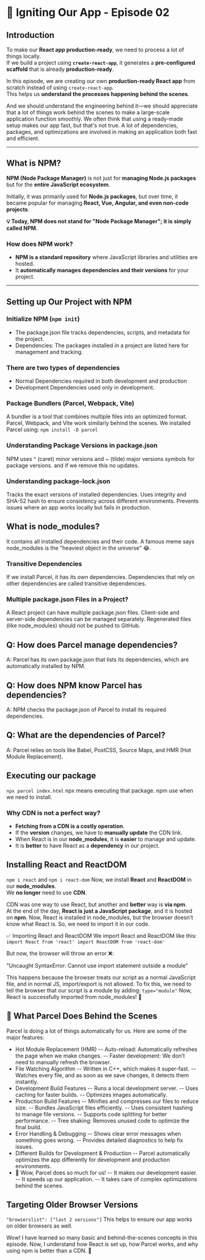 # 🚀 Igniting Our App - Episode 02

## Introduction

To make our **React app production-ready**, we need to process a lot of things locally.  
If we build a project using **`create-react-app`**, it generates a **pre-configured scaffold** that is already **production-ready**.

In this episode, we are creating our own **production-ready React app** from scratch instead of using `create-react-app`.  
This helps us **understand the processes happening behind the scenes**.

And we should understand the engineering behind it—we should appreciate that a lot of things work behind the scenes to make a large-scale application function smoothly.
We often think that using a ready-made setup makes our app fast, but that's not true. A lot of dependencies, packages, and optimizations are involved in making an application both fast and efficient.

---

## What is NPM?

**NPM (Node Package Manager)** is not just for **managing Node.js packages** but for the **entire JavaScript ecosystem**.

Initially, it was primarily used for **Node.js packages**, but over time, it became popular for managing **React, Vue, Angular, and even non-code projects**.

**💡 Today, NPM does not stand for "Node Package Manager"; it is simply called NPM.**

### How does NPM work?

- **NPM is a standard repository** where JavaScript libraries and utilities are hosted.
- It **automatically manages dependencies and their versions** for your project.

---

## Setting up Our Project with NPM

### Initialize NPM (`npm init`)

- The package.json file tracks dependencies, scripts, and metadata for the project.
- Dependencies: The packages installed in a project are listed here for management and tracking.

### There are two types of dependencies

- Normal Dependencies required in both development and production
- Development Dependencies used only in development.

### Package Bundlers (Parcel, Webpack, Vite)

A bundler is a tool that combines multiple files into an optimized format.
Parcel, Webpack, and Vite work similarly behind the scenes.
We installed Parcel using: `npm install -D parcel`

### Understanding Package Versions in package.json

NPM uses ^ (caret) minor versions and ~ (tilde) major versions symbols for package versions.
and if we remove this no updates.

### Understanding package-lock.json

Tracks the exact versions of installed dependencies.
Uses integrity and SHA-52 hash to ensure consistency across different environments.
Prevents issues where an app works locally but fails in production.

## What is node_modules?

It contains all installed dependencies and their code.
A famous meme says node_modules is the "heaviest object in the universe" 😂.

### Transitive Dependencies

If we install Parcel, it has its own dependencies.
Dependencies that rely on other dependencies are called transitive dependencies.

### Multiple package.json Files in a Project?

A React project can have multiple package.json files.
Client-side and server-side dependencies can be managed separately.
Regenerated files (like node_modules) should not be pushed to GitHub.

## Q: How does Parcel manage dependencies?

A: Parcel has its own package.json that lists its dependencies, which are automatically installed by NPM.

## Q: How does NPM know Parcel has dependencies?

A: NPM checks the package.json of Parcel to install its required dependencies.

## Q: What are the dependencies of Parcel?

A: Parcel relies on tools like Babel, PostCSS, Source Maps, and HMR (Hot Module Replacement).

## Executing our package 
`npx parcel index.html` npx means executing that package. 
npm use when we need to install. 

### Why CDN is not a perfect way?  
- **Fetching from a CDN is a costly operation**.  
- If the **version** changes, we have to **manually update** the CDN link.  
- When React is in our **node_modules**, it is **easier** to manage and update.  
- It is **better** to have React as a **dependency** in our project.  

## Installing React and ReactDOM  
`npm i react` and `npm i react-dom`
Now, we install **React** and **ReactDOM** in our **node_modules**.  
We **no longer** need to use **CDN**.  

CDN was one way to use React, but another and **better** way is **via npm**.  
At the end of the day, **React is just a JavaScript package**, and it is hosted on **npm**.
Now, React is installed in node_modules, but the browser doesn't know what React is.
So, we need to import it in our code.

✅ Importing React and ReactDOM
We import React and ReactDOM like this:
`import React from 'react'
import ReactDOM from 'react-dom'`

But now, the browser will throw an error ❌:

"Uncaught SyntaxError: Cannot use import statement outside a module"

This happens because the browser treats our script as a normal JavaScript file, and in normal JS, import/export is not allowed.
To fix this, we need to tell the browser that our script is a module by adding:
`type="module"` 
Now, React is successfully imported from node_modules! 🎉

## 🚀 What Parcel Does Behind the Scenes
Parcel is doing a lot of things automatically for us. Here are some of the major features:

- Hot Module Replacement (HMR)
-- Auto-reload: Automatically refreshes the page when we make changes.
-- Faster development: We don’t need to manually refresh the browser.
- File Watching Algorithm
-- Written in C++, which makes it super-fast.
-- Watches every file, and as soon as we save changes, it detects them instantly.
- Development Build Features
-- Runs a local development server.
-- Uses caching for faster builds.
-- Optimizes images automatically.
- Production Build Features
-- Minifies and compresses our files to reduce size.
-- Bundles JavaScript files efficiently.
-- Uses consistent hashing to manage file versions.
-- Supports code splitting for better performance.
-- Tree shaking: Removes unused code to optimize the final build.
- Error Handling & Debugging
-- Shows clear error messages when something goes wrong.
-- Provides detailed diagnostics to help fix issues.
- Different Builds for Development & Production
-- Parcel automatically optimizes the app differently for development and production environments.
- 🥹 Wow, Parcel does so much for us!
-- It makes our development easier.
-- It speeds up our application.
-- It takes care of complex optimizations behind the scenes.

## Targeting Older Browser Versions
`"browserslist": ["last 2 versions"]`
This helps to ensure our app works on older browsers as well.

Wow! I have learned so many basic and behind-the-scenes concepts in this episode.
Now, I understand how React is set up, how Parcel works, and why using npm is better than a CDN. 🚀
